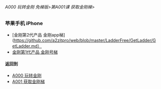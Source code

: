 ###### A000 玩转金刚 免梯版>第A001课 获取金刚梯>

### 苹果手机 iPhone

- [金刚第2代产品 金刚app梯](https://github.com/a2zitpro/web/blob/master/LadderFree/GetLadder/GetLadder.md）
- [金刚第1代产品 金刚号梯]()


#### 返回到
- [A000 玩转金刚](https://github.com/a2zitpro/web/blob/master/LadderFree/main.md)
- [A001 获取金刚梯](https://github.com/a2zitpro/web/blob/master/LadderFree/GetLadder/GetLadder.md)
